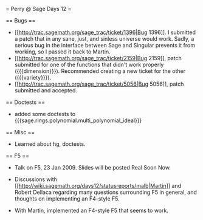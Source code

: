 = Perry @ Sage Days 12 =

== Bugs ==

 * [[http://trac.sagemath.org/sage_trac/ticket/1396|Bug 1396]]. I submitted a patch that in any sane, just, and sinless universe would work. Sadly, a serious bug in the interface between Sage and Singular prevents it from working, so I passed it back to Martin.
 * [[http://trac.sagemath.org/sage_trac/ticket/2159|Bug 2159]], patch submitted for one of the functions that didn't work properly ({{{dimension}}}). Recommended creating a new ticket for the other ({{{variety}}}).
 * [[http://trac.sagemath.org/sage_trac/ticket/5056|Bug 5056]], patch submitted and accepted.

== Doctests ==

  * added some doctests to {{{sage.rings.polynomial.multi_polynomial_ideal}}}

== Misc ==

 * Learned about hg, doctests.

== F5 ==

 * Talk on F5, 23 Jan 2009. Slides will be posted Real Soon Now.

 * Discussions with [[http://wiki.sagemath.org/days12/statusreports/malb|Martin]] and Robert Dellaca regarding many questions surrounding F5 in general, and thoughts on implementing an F4-style F5.

 * With Martin, implemented an F4-style F5 that seems to work.
